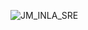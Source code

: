 
![JM_INLA_SRE](https://user-images.githubusercontent.com/101568259/235664456-43e2c529-164b-44b2-ad8e-4ed1ef2cd45f.jpg)
